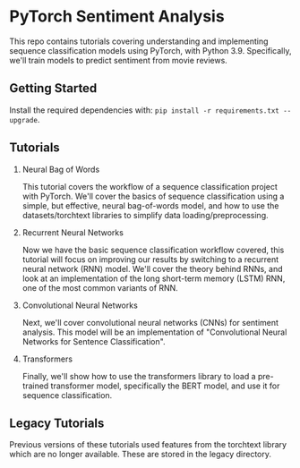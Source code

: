 # PyTorch Sentiment Analysis

This repo contains tutorials covering understanding and implementing sequence classification models using PyTorch, with Python 3.9. Specifically, we'll train models to predict sentiment from movie reviews.

## Getting Started

Install the required dependencies with: `pip install -r requirements.txt --upgrade`.


## Tutorials

1. Neural Bag of Words

   This tutorial covers the workflow of a sequence classification project with PyTorch. We'll cover the basics of sequence classification using a simple, but effective, neural bag-of-words model, and how to use the datasets/torchtext libraries to simplify data loading/preprocessing.

2. Recurrent Neural Networks

   Now we have the basic sequence classification workflow covered, this tutorial will focus on improving our results by switching to a recurrent neural network (RNN) model. We'll cover the theory behind RNNs, and look at an implementation of the long short-term memory (LSTM) RNN, one of the most common variants of RNN.

3. Convolutional Neural Networks

   Next, we'll cover convolutional neural networks (CNNs) for sentiment analysis. This model will be an implementation of "Convolutional Neural Networks for Sentence Classification".

4. Transformers

   Finally, we'll show how to use the transformers library to load a pre-trained transformer model, specifically the BERT model, and use it for sequence classification.

## Legacy Tutorials

Previous versions of these tutorials used features from the torchtext library which are no longer available. These are stored in the legacy directory.
